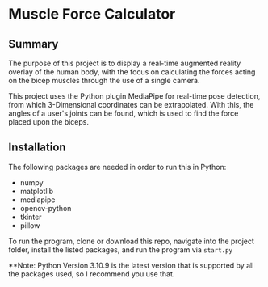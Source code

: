 # Muscle Force Calculator
## Summary
The purpose of this project is to display a real-time augmented reality overlay of the human body, with the focus on calculating the forces acting on the bicep muscles through the use of a single camera.

This project uses the Python plugin MediaPipe for real-time pose detection, from which 3-Dimensional coordinates can be extrapolated. With this, the angles of a user's joints can be found, which is used to find the force placed upon the biceps.

## Installation
The following packages are needed in order to run this in Python:
- numpy
- matplotlib
- mediapipe
- opencv-python
- tkinter
- pillow

To run the program, clone or download this repo, navigate into the project folder, install the listed packages, and run the program via `start.py`

**Note: Python Version 3.10.9 is the latest version that is supported by all the packages used, so I recommend you use that.
